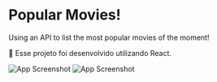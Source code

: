 # Popular Movies!
Using an API to list the most popular movies of the moment! 


🚀 Esse projeto foi desenvolvido utilizando React. 

![App Screenshot](https://imgur.com/a/nqrwpUi)
![App Screenshot](https://imgur.com/a/xxsz91m)
